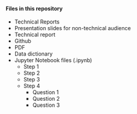 #### Files in this repository 
- Technical Reports
- Presentation slides for non-technical audience
- Technical report 
- Github
- PDF
- Data dictionary
- Jupyter Notebook files (.ipynb)
  - Step 1
  - Step 2
  - Step 3
  - Step 4
    - Question 1
    - Question 2
    - Question 3
